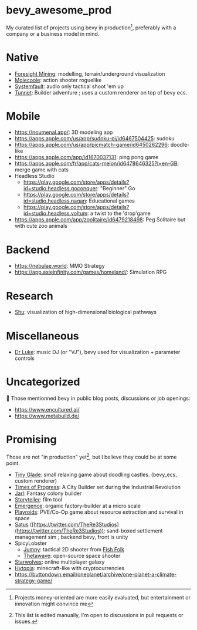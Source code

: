 # bevy_awesome_prod
My curated list of projects using bevy in production[^1], preferably with a company or a business model in mind.

# Native
- [Foresight Mining](https://www.foresightmining.com/): modelling, terrain/underground visualization
- [Molecoole](https://store.steampowered.com/app/1792170/Molecoole/): action shooter roguelike
- [Systemfault](https://www.lightsout.games/systemfault): audio only tactical shoot 'em up
- [Tunnet](https://store.steampowered.com/app/2286390/Tunnet/): Builder adventure ; uses a custom renderer on top of bevy ecs.

# Mobile
- https://noumenal.app/: 3D modeling app
- https://apps.apple.com/us/app/sudoku-pi/id6467504425: sudoku
- https://apps.apple.com/us/app/picmatch-game/id6450262296: doodle-like
- https://apps.apple.com/app/id1670037131: ping pong game
- https://apps.apple.com/fr/app/cats-melon/id6478646325?l=en-GB: merge game with cats
- Headless Studio
  - https://play.google.com/store/apps/details?id=studio.headless.goconquer: "Beginner" Go
  - https://play.google.com/store/apps/details?id=studio.headless.nagan: Educational games
  - https://play.google.com/store/apps/details?id=studio.headless.voltum: a twist to the 'drop'game
- https://apps.apple.com/app/zoolitaire/id6479218498: Peg Solitaire but with cute zoo animals
 
# Backend
- https://nebulae.world: MMO Strategy
- https://app.axieinfinity.com/games/homeland/: Simulation RPG

# Research
- [Shu](https://doi.org/10.1093/bioinformatics/btae140): visualization of high-dimensional biological pathways

# Miscellaneous
- [Dr Luke](https://github.com/DrLuke): music DJ (or "VJ"), bevy used for visualization + parameter controls

# Uncategorized
:shrug: Those mentionned bevy in public blog posts, discussions or job openings:
- https://www.encultured.ai/
- https://www.metabuild.de/

# Promising
Those are not "in production" yet[^2], but I believe they could be at some point.

- [Tiny Glade](https://store.steampowered.com/app/2198150/Tiny_Glade/): small relaxing game about doodling castles. (bevy_ecs, custom renderer)
- [Times of Progress](https://store.steampowered.com/app/2628450/Times_of_Progress/): A City Builder set during the Industrial Revolution
- [Jarl](https://www.jarl-game.com/): Fantasy colony builder
- [Storyteller](https://storyteller.ai/): film tool
- [Emergence](https://github.com/leafwing-studios/emergence): organic factory-builder at a micro scale
- [Playroids](https://playroids.com/): PVE/Co-Op game about resource extraction and survival in space
- [Satus](https://www.re3studios.com/) ([https://twitter.com/TheRe3Studios](https://twitter.com/TheRe3Studios)): sand-boxed settlement management sim ; backend bevy, front is unity 
- SpicyLobster
  - [Jumpy](https://fishfolk.org/games/jumpy/): tactical 2D shooter from [Fish Folk](https://fishfolk.org/)
  - [Thetawave](https://metalmancy.itch.io/thetawave): open-source space shooter
- [Starwolves](https://gitlab.starwolves.io/starwolves/space): online multiplayer galaxy
- [Hytopia](https://hytopia.com/): minecraft-like with cryptocurrencies
- https://buttondown.email/oneplanet/archive/one-planet-a-climate-strategy-game/


[^1]: Projects money-oriented are more easily evaluated, but entertainment or innovation might convince me
[^2]: This list is edited manually, I'm open to discussions in pull requests or issues.
